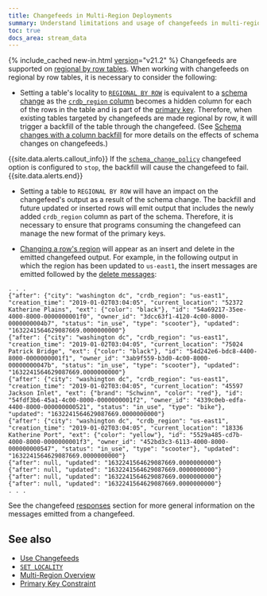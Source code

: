 ```yaml
---
title: Changefeeds in Multi-Region Deployments
summary: Understand limitations and usage of changefeeds in multi-region delpoyments.
toc: true
docs_area: stream_data
---
```


{% include_cached new-in.html [version](cluster-settings.html#setting-version)="v21.2" %} Changefeeds are supported on [regional by row tables](multiregion-overview.html#regional-by-row-tables). When working with changefeeds on regional by row tables, it is necessary to consider the following:

- Setting a table's locality to [`REGIONAL BY ROW`](set-locality.html#regional-by-row) is equivalent to a [schema change](online-schema-changes.html) as the [`crdb_region` column](set-locality.html#crdb_region) becomes a hidden column for each of the rows in the table and is part of the [primary key](primary-key.html). Therefore, when existing tables targeted by changefeeds are made regional by row, it will trigger a backfill of the table through the changefeed. (See [Schema changes with a column backfill](use-changefeeds.html#schema-changes-with-column-backfill) for more details on the effects of schema changes on changefeeds.)

{{site.data.alerts.callout_info}}
If the [`schema_change_policy`](create-changefeed.html#options) changefeed option is configured to `stop`, the backfill will cause the changefeed to fail.
{{site.data.alerts.end}}

- Setting a table to `REGIONAL BY ROW` will have an impact on the changefeed's output as a result of the schema change. The backfill and future updated or inserted rows will emit output that includes the newly added `crdb_region` column as part of the schema. Therefore, it is necessary to ensure that programs consuming the changefeed can manage the new format of the primary keys.

- [Changing a row's region](set-locality.html#update-a-rows-home-region) will appear as an insert and delete in the emitted changefeed output. For example, in the following output in which the region has been updated to `us-east1`, the insert messages are emitted followed by the [delete messages](use-changefeeds.html#delete-messages):

~~~
. . .
{"after": {"city": "washington dc", "crdb_region": "us-east1", "creation_time": "2019-01-02T03:04:05", "current_location": "52372 Katherine Plains", "ext": {"color": "black"}, "id": "54a69217-35ee-4000-8000-0000000001f0", "owner_id": "3dcc63f1-4120-4c00-8000-0000000004b7", "status": "in_use", "type": "scooter"}, "updated": "1632241564629087669.0000000000"}
{"after": {"city": "washington dc", "crdb_region": "us-east1", "creation_time": "2019-01-02T03:04:05", "current_location": "75024 Patrick Bridge", "ext": {"color": "black"}, "id": "54d242e6-bdc8-4400-8000-0000000001f1", "owner_id": "3ab9f559-b3d0-4c00-8000-00000000047b", "status": "in_use", "type": "scooter"}, "updated": "1632241564629087669.0000000000"}
{"after": {"city": "washington dc", "crdb_region": "us-east1", "creation_time": "2019-01-02T03:04:05", "current_location": "45597 Jackson Inlet", "ext": {"brand": "Schwinn", "color": "red"}, "id": "54fdf3b6-45a1-4c00-8000-0000000001f2", "owner_id": "4339c0eb-edfa-4400-8000-000000000521", "status": "in_use", "type": "bike"}, "updated": "1632241564629087669.0000000000"}
{"after": {"city": "washington dc", "crdb_region": "us-east1", "creation_time": "2019-01-02T03:04:05", "current_location": "18336 Katherine Port", "ext": {"color": "yellow"}, "id": "5529a485-cd7b-4000-8000-0000000001f3", "owner_id": "452bd3c3-6113-4000-8000-000000000547", "status": "in_use", "type": "scooter"}, "updated": "1632241564629087669.0000000000"}
{"after": null, "updated": "1632241564629087669.0000000000"}
{"after": null, "updated": "1632241564629087669.0000000000"}
{"after": null, "updated": "1632241564629087669.0000000000"}
{"after": null, "updated": "1632241564629087669.0000000000"}
. . .
~~~

See the changefeed [responses](use-changefeeds.html#responses) section for more general information on the messages emitted from a changefeed.

## See also

- [Use Changefeeds](use-changefeeds.html)
- [`SET LOCALITY`](set-locality.html)
- [Multi-Region Overview](multiregion-overview.html)
- [Primary Key Constraint](primary-key.html)

